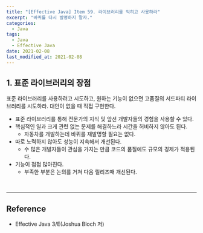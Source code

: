 ```yaml
---
title: "[Effective Java] Item 59. 라이브러리를 익히고 사용하라"
excerpt: "바퀴를 다시 발명하지 말자."
categories:
  - Java
tags:
  - Java
  - Effective Java
date: 2021-02-08
last_modified_at: 2021-02-08
---
```


## 1. 표준 라이브러리의 장점

표준 라이브러리를 사용하려고 시도하고, 원하는 기능이 없으면 고품질의 서드파티 라이브러리를 시도하라. 대안이 없을 때 직접 구현한다.

* 표준 라이브러리를 통해 전문가의 지식 및 앞선 개발자들의 경험을 사용할 수 있다.
* 핵심적인 일과 크게 관련 없는 문제를 해결하느라 시간을 허비하지 않아도 된다.
  * 자동차를 개발하는데 바퀴를 재발명할 필요는 없다.
* 따로 노력하지 않아도 성능이 지속해서 개선된다.
  * 수 많은 개발자들이 관심을 가지는 만큼 코드의 품질에도 규모의 경제가 적용된다.
* 기능이 점점 많아진다.
  * 부족한 부분은 논의를 거쳐 다음 릴리즈때 개선된다.

<br>

---

## Reference

* Effective Java 3/E(Joshua Bloch 저)
